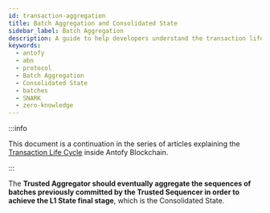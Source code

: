 ```yaml
---
id: transaction-aggregation
title: Batch Aggregation and Consolidated State
sidebar_label: Batch Aggregation
description: A guide to help developers understand the transaction life cycle in Antofy Blockchain.
keywords:
  - antofy
  - abn
  - protocol
  - Batch Aggregation
  - Consolidated State
  - batches
  - SNARK
  - zero-knowledge
---
```


:::info

This document is a continuation in the series of articles explaining the [<ins>Transaction Life Cycle</ins>](l2-transaction-cycle-intro.md) inside Antofy Blockchain.

:::

The **Trusted Aggregator should eventually aggregate the sequences of batches previously committed by the Trusted Sequencer in order to achieve the L1 State final stage**, which is the Consolidated State.
